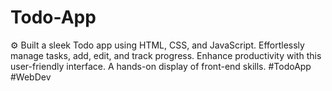 # Todo-App
⚙️ Built a sleek Todo app using HTML, CSS, and JavaScript. Effortlessly manage tasks, add, edit, and track progress. Enhance productivity with this user-friendly interface. A hands-on display of front-end skills. #TodoApp #WebDev
